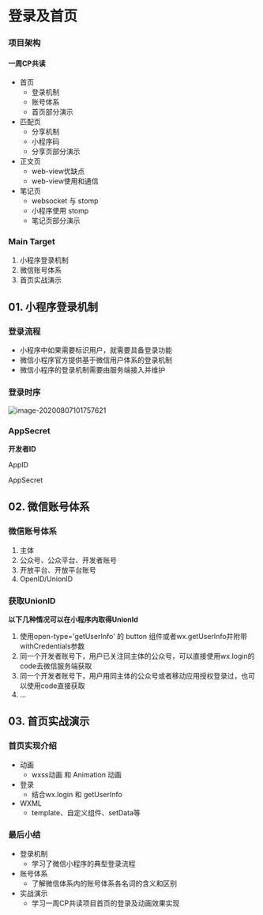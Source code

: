 # 登录及首页

### 项目架构

#### 一周CP共读

+ 首页
  + 登录机制
  + 账号体系
  + 首页部分演示
+ 匹配页
  + 分享机制
  + 小程序码
  + 分享页部分演示
+ 正文页
  + web-view优缺点
  + web-view使用和通信
+ 笔记页
  + websocket 与 stomp
  + 小程序使用 stomp
  + 笔记页部分演示



### Main Target

1. 小程序登录机制
2. 微信账号体系
3. 首页实战演示



## 01. 小程序登录机制

### 登录流程

+ 小程序中如果需要标识用户，就需要具备登录功能
+ 微信小程序官方提供基于微信用户体系的登录机制
+ 微信小程序的登录机制需要由服务端接入并维护



### 登录时序

![image-20200807101757621](C:\Users\Admin\AppData\Roaming\Typora\typora-user-images\image-20200807101757621.png)



### AppSecret

**开发者ID**

AppID

AppSecret



## 02. 微信账号体系

### 微信账号体系

1. 主体
2. 公众号、公众平台、开发者账号
3. 开放平台、开放平台账号
4. OpenID/UnionID



### 获取UnionID

**以下几种情况可以在小程序内取得UnionId**

1. 使用open-type='getUserInfo' 的 button 组件或者wx.getUserInfo并附带 withCredentials参数
2. 同一个开发者账号下，用户已关注同主体的公众号，可以直接使用wx.login的code去微信服务端获取
3. 同一个开发者账号下，用户用同主体的公众号或者移动应用授权登录过，也可以使用code直接获取
4. ...



## 03. 首页实战演示

### 首页实现介绍

+ 动画
  + wxss动画 和 Animation 动画
+ 登录
  + 结合wx.login 和 getUserInfo
+ WXML
  + template、自定义组件、setData等





### 最后小结

+ 登录机制
  + 学习了微信小程序的典型登录流程
+ 账号体系
  + 了解微信体系内的账号体系各名词的含义和区别
+ 实战演示
  + 学习一周CP共读项目首页的登录及动画效果实现



